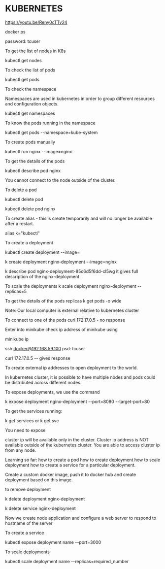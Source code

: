 # KUBERNETES

https://youtu.be/Reny0cTTv24

docker ps

password: tcuser

To get the list of nodes in K8s

kubectl get nodes

To check the list of pods

kubectl get pods

To check the namespace

Namespaces are used in kubernetes in order to group different resources and configuration objects.

kubectl get namespaces

To know the pods running in the namespace

kubectl get pods --namespace=kube-system

To create pods manually

kubectl run nginx --image=nginx

To get the details of the pods

kubectl describe pod nginx

You cannot connect to the node outside of the cluster.

To delete a pod

kubectl delete pod <name of pod>

kubectl delete pod nginx

To create alias - this is create temporarily and will no longer be available after a restart.

alias k="kubectl"

To create a deployment

kubectl create deployment <name of deployment> --image=<name of image>

k create deployment nginx-deployment --image=nginx

k describe pod nginx-deployment-85c6d5f6dd-cl5wg
it gives full description of the nginx-deployment

To scale the deployments
k scale deployment nginx-deployment --replicas=5

To get the details of the pods replicas
k get pods -o wide

Note: Our local computer is external relative to kubernetes cluster

To connect to one of the pods
curl 172.17.0.5 - no response

Enter into minikube
check ip address of minikube using

minikube ip

ssh docker@192.168.59.100
psd: tcuser

curl 172.17.0.5 -- gives response

To create external ip addresses to open deployment to the world.

In kubernetes cluster, it is possible to have multiple nodes and pods could be distributed across different nodes.

To expose deployments, we use the command

k expose deployment nginx-deployment --port=8080 --target-port=80

To get the services running:

k get services or k get svc

You need to expose

cluster ip will be available only in the cluster. Cluster ip address is NOT available outside of the kubernetes cluster. You are able to access cluster ip from any node.

Learning so far:
how to create a pod
how to create deployment
how to scale deployment
how to create a service for a particular deployment.

Create a custom docker image, push it to docker hub and create deployment based on this image.

to remove deployment

k delete deployment nginx-deployment

k delete service nginx-deployment

Now we create node application and configure a web server to respond to hostname of the server

To create a service

kubectl expose deployment name --port=3000

To scale deployments

kubectl scale deployment name --replicas=required_number
